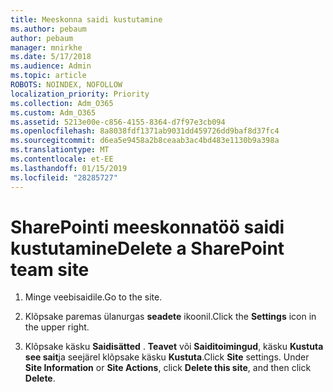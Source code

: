 ```yaml
---
title: Meeskonna saidi kustutamine
ms.author: pebaum
author: pebaum
manager: mnirkhe
ms.date: 5/17/2018
ms.audience: Admin
ms.topic: article
ROBOTS: NOINDEX, NOFOLLOW
localization_priority: Priority
ms.collection: Adm_O365
ms.custom: Adm_O365
ms.assetid: 5213e00e-c856-4155-8364-d7f97e3cb094
ms.openlocfilehash: 8a8038fdf1371ab9031dd459726dd9baf8d37fc4
ms.sourcegitcommit: d6ea5e9458a2b8ceaab3ac4bd483e1130b9a398a
ms.translationtype: MT
ms.contentlocale: et-EE
ms.lasthandoff: 01/15/2019
ms.locfileid: "28285727"
---
```

# <a name="delete-a-sharepoint-team-site"></a><span data-ttu-id="e279a-102">SharePointi meeskonnatöö saidi kustutamine</span><span class="sxs-lookup"><span data-stu-id="e279a-102">Delete a SharePoint team site</span></span>

1. <span data-ttu-id="e279a-103">Minge veebisaidile.</span><span class="sxs-lookup"><span data-stu-id="e279a-103">Go to the site.</span></span>
    
2. <span data-ttu-id="e279a-104">Klõpsake paremas ülanurgas **seadete** ikoonil.</span><span class="sxs-lookup"><span data-stu-id="e279a-104">Click the **Settings** icon in the upper right.</span></span> 
    
3. <span data-ttu-id="e279a-p101">Klõpsake käsku **Saidisätted** . **Teavet** või **Saiditoimingud**, käsku **Kustuta see sait**ja seejärel klõpsake käsku **Kustuta**.</span><span class="sxs-lookup"><span data-stu-id="e279a-p101">Click **Site** settings. Under **Site Information** or **Site Actions**, click **Delete this site**, and then click **Delete**.</span></span>
    

